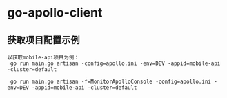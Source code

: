 # go-apollo-client


## 获取项目配置示例
```
以获取mobile-api项目为例：
 go run main.go artisan -config=apollo.ini -env=DEV -appid=mobile-api -cluster=default

 go run main.go artisan -f=MonitorApolloConsole -config=apollo.ini -env=DEV -appid=mobile-api -cluster=default

```

